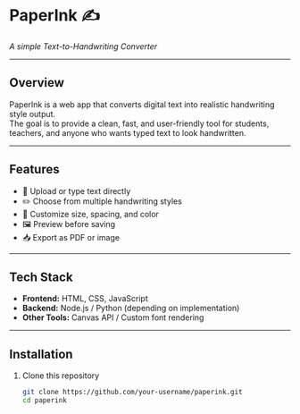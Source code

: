 # PaperInk ✍️  
*A simple Text-to-Handwriting Converter*

---

## Overview  
PaperInk is a web app that converts digital text into realistic handwriting style output.  
The goal is to provide a clean, fast, and user-friendly tool for students, teachers, and anyone who wants typed text to look handwritten.

---

## Features  
- 📄 Upload or type text directly  
- ✏️ Choose from multiple handwriting styles  
- 🎨 Customize size, spacing, and color  
- 🖼️ Preview before saving  
- 📥 Export as PDF or image  

---

## Tech Stack  
- **Frontend:** HTML, CSS, JavaScript  
- **Backend:** Node.js / Python (depending on implementation)  
- **Other Tools:** Canvas API / Custom font rendering  

---

## Installation  

1. Clone this repository  
   ```bash
   git clone https://github.com/your-username/paperink.git
   cd paperink
